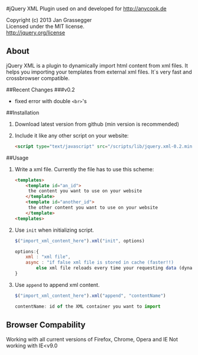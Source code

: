 #jQuery XML Plugin
used on and developed for http://anycook.de

Copyright (c) 2013 Jan Grassegger  
Licensed under the MIT license.  
http://jquery.org/license 

## About
jQuery XML is a plugin to dynamically import html content from xml files. It helps you importing your templates from external xml files. It`s very fast and crossbrowser compatible. 

##Recent Changes
###v0.2
- fixed error with double ```<br>```'s
 
 
##Installation
1. Download latest version from github (min version is recommended)
2. Include it like any other script on your website:

	```html
	<script type="text/javascript" src="/scripts/lib/jquery.xml-0.2.min.js"></script>
	```

##Usage
1. Write a xml file. Currently the file has to use this scheme:
	
	```html
	<templates>
		<template id="an_id">
		 the content you want to use on your website
		</template>
		<template id="another_id">
		 the other content you want to use on your website
		</template>
	<templates>
	```
	
2. Use ```init``` when initializing script. 
	```javascript
	$("import_xml_content_here").xml("init", options)
	
	options:{
		xml : "xml file",
		async : "if false xml file is stored in cache (faster!!) 
			else xml file reloads every time your requesting data (dynamically)"
	}
	```
3. Use ```append``` to append xml content.
	```javascript
	$("import_xml_content_here").xml("append", "contentName")
	
	contentName: id of the XML container you want to import
	```
	
	
## Browser Compability
Working with all current versions of Firefox, Chrome, Opera and IE 
Not working with IE<v9.0
